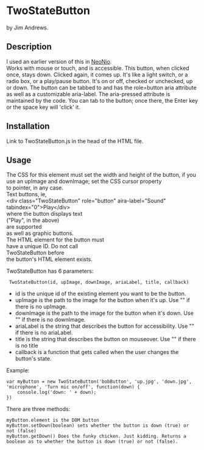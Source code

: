 # TwoStateButton

 by Jim Andrews. 
 
 ## Description  
 I used an earlier version of this in [NeoNio](http://vispo.com/nio/neo).  
 Works with mouse or touch, and is accessible. This button, when 
 clicked once, stays down. Clicked again, it comes up. It's like a light 
 switch, or a radio box, or a play/pause button. It's on or off, checked or 
 unchecked, up or down. The button can be tabbed to and has the role=button
 aria attribute as well as a customizable aria-label. The aria-pressed attribute
 is maintained by the code. You can tab to the button; once there, the Enter
 key or the space key will 'click' it.  
 
 ## Installation  
 Link to TwoStateButton.js in the head of the HTML file.  
 
 ## Usage  
 The CSS for this element must 
 set the width and height of the button, 
 if you use an upImage and downImage; 
 set the CSS cursor property  
 to pointer, in any case.  
 Text buttons, ie,  
 &lt;div class="TwoStateButton" role="button" aira-label="Sound" tabindex="0"&gt;Play&lt;/div&gt;  
 where the button displays text  
 ("Play", in the above)  
 are supported  
 as well as graphic buttons.  
 The HTML element for the button must  
 have a unique ID. Do not call  
 TwoStateButton before  
 the button's HTML element exists.  
 
 TwoStateButton has 6 parameters:  
 
     TwoStateButton(id, upImage, downImage, ariaLabel, title, callback)
    
 * id is the unique id of the existing element you want to be the button.
 * upImage is the path to the image for the button when it's up. Use "" if there is no upImage.
 * downImage is the path to the image for the button when it's down. Use "" if there is no downImage.
 * ariaLabel is the string that describes the button for accessibility. Use "" if there is no ariaLabel.
 * title is the string that describes the button on mouseover. Use "" if there is no title
 * callback is a function that gets called when the user changes the button's state.  
 
 Example: 
 
    var myButton = new TwoStateButton('bobButton', 'up.jpg', 'down.jpg', 'microphone', 'Turn mic on/off', function(down) {
        console.log('down: ' + down);
    })  

There are three methods: 

    myButton.element is the DOM button  
    myButton.setDown(boolean) sets whether the button is down (true) or not (false)
    myButton.getDown() Does the funky chicken. Just kidding. Returns a boolean as to whether the button is down (true) or not (false).
